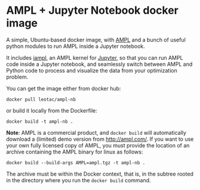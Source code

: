 # AMPL + Jupyter Notebook docker image

A simple, Ubuntu-based docker image, with [AMPL](http://ampl.com/)
and a bunch of useful python modules to run AMPL inside a Jupyter notebook.

It includes [iampl](https://github.com/vitaut/iampl),
an AMPL kernel for [Jupyter](http://jupyter.org/), so that you can run AMPL code 
inside a Jupyter notebook, and seamlessly switch between AMPL
and Python code to process and visualize the data from your optimization problem.

You can get the image either from docker hub:
    
    docker pull leotac/ampl-nb

or build it locally from the Dockerfile:

    docker build -t ampl-nb .

**Note**: AMPL is a commercial product, and `docker build` will automatically
download a (limited) demo version from http://ampl.com/.
If you want to use your own fully licensed copy of AMPL, you must 
provide the location of an archive containing the AMPL binary for linux as follows:
    
    docker build --build-args AMPL=ampl.tgz -t ampl-nb .

The archive must be within the Docker context, that is, in the subtree rooted in 
the directory where you run the `docker build` command.

